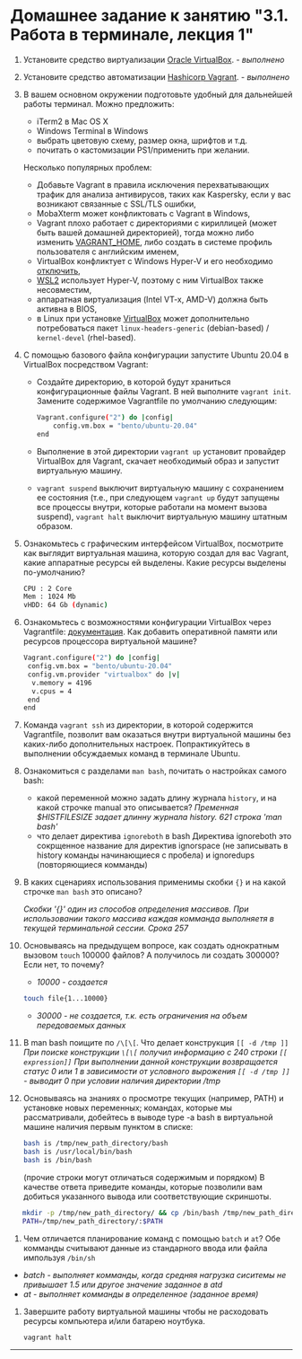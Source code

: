# Домашнее задание к занятию "3.1. Работа в терминале, лекция 1"

1. Установите средство виртуализации [Oracle VirtualBox](https://www.virtualbox.org/). - *выполнено*

1. Установите средство автоматизации [Hashicorp Vagrant](https://www.vagrantup.com/). - *выполнено*

1. В вашем основном окружении подготовьте удобный для дальнейшей работы терминал. Можно предложить:

	* iTerm2 в Mac OS X
	* Windows Terminal в Windows
	* выбрать цветовую схему, размер окна, шрифтов и т.д.
	* почитать о кастомизации PS1/применить при желании.

	Несколько популярных проблем:
	* Добавьте Vagrant в правила исключения перехватывающих трафик для анализа антивирусов, таких как Kaspersky, если у вас возникают связанные с SSL/TLS ошибки,
	* MobaXterm может конфликтовать с Vagrant в Windows,
	* Vagrant плохо работает с директориями с кириллицей (может быть вашей домашней директорией), тогда можно либо изменить [VAGRANT_HOME](https://www.vagrantup.com/docs/other/environmental-variables#vagrant_home), либо создать в системе профиль пользователя с английским именем,
	* VirtualBox конфликтует с Windows Hyper-V и его необходимо [отключить](https://www.vagrantup.com/docs/installation#windows-virtualbox-and-hyper-v),
	* [WSL2](https://docs.microsoft.com/ru-ru/windows/wsl/wsl2-faq#does-wsl-2-use-hyper-v-will-it-be-available-on-windows-10-home) использует Hyper-V, поэтому с ним VirtualBox также несовместим,
	* аппаратная виртуализация (Intel VT-x, AMD-V) должна быть активна в BIOS,
	* в Linux при установке [VirtualBox](https://www.virtualbox.org/wiki/Linux_Downloads) может дополнительно потребоваться пакет `linux-headers-generic` (debian-based) / `kernel-devel` (rhel-based).

1. С помощью базового файла конфигурации запустите Ubuntu 20.04 в VirtualBox посредством Vagrant:
   
	* Создайте директорию, в которой будут храниться конфигурационные файлы Vagrant. В ней выполните `vagrant init`. Замените содержимое Vagrantfile по умолчанию следующим:

		```bash
		Vagrant.configure("2") do |config|
			config.vm.box = "bento/ubuntu-20.04"
		end
		```

	* Выполнение в этой директории `vagrant up` установит провайдер VirtualBox для Vagrant, скачает необходимый образ и запустит виртуальную машину.

	* `vagrant suspend` выключит виртуальную машину с сохранением ее состояния (т.е., при следующем `vagrant up` будут запущены все процессы внутри, которые работали на момент вызова suspend), `vagrant halt` выключит виртуальную машину штатным образом.

1. Ознакомьтесь с графическим интерфейсом VirtualBox, посмотрите как выглядит виртуальная машина, которую создал для вас Vagrant, какие аппаратные ресурсы ей выделены. Какие ресурсы выделены по-умолчанию?
   ```bash
   CPU : 2 Core
   Mem : 1024 Mb
   vHDD: 64 Gb (dynamic)
   ```

1. Ознакомьтесь с возможностями конфигурации VirtualBox через Vagrantfile: [документация](https://www.vagrantup.com/docs/providers/virtualbox/configuration.html). Как добавить оперативной памяти или ресурсов процессора виртуальной машине?
   ```bash
   Vagrant.configure("2") do |config|
    config.vm.box = "bento/ubuntu-20.04"
    config.vm.provider "virtualbox" do |v|
     v.memory = 4196
     v.cpus = 4
    end
   end
   ```

1. Команда `vagrant ssh` из директории, в которой содержится Vagrantfile, позволит вам оказаться внутри виртуальной машины без каких-либо дополнительных настроек. Попрактикуйтесь в выполнении обсуждаемых команд в терминале Ubuntu.

1. Ознакомиться с разделами `man bash`, почитать о настройках самого bash:
    * какой переменной можно задать длину журнала `history`, и на какой строчке manual это описывается?
    *Пременная $HISTFILESIZE задает длинну журнала history. 621 строка
    'man bash'*
    * что делает директива `ignoreboth` в bash
    Директива ignoreboth это сокрщенное название для директив ignorspace (не записывать в history команды начинающиеся с пробела) и ignoredups (повторяющиеся комманды)
1. В каких сценариях использования применимы скобки `{}` и на какой строчке `man bash` это описано?

   *Скобки '{}' один из способов определения массивов. При использовании такого массива каждая комманда выполняетя в текущей терминальной сессии. Срока 257* 
1. Основываясь на предыдущем вопросе, как создать однократным вызовом `touch` 100000 файлов? А получилось ли создать 300000? Если нет, то почему?
   * *10000 - создается*
   ```bash
   touch file{1...10000}
   ```
   * *30000 - не создается, т.к. есть ограничения на объем передоваемых данных*
1. В man bash поищите по `/\[\[`. Что делает конструкция `[[ -d /tmp ]]`
   *При поиске конструкции `\[\[` получил информацию с 240 строки `[[ expression]]`
   При выполнении данной конструкции возвращается статус 0 или 1 в зависимости от условного вырожения
   `[[ -d /tmp ]]` - выводит 0 при условии наличия директории /tmp*
   
1. Основываясь на знаниях о просмотре текущих (например, PATH) и установке новых переменных; командах, которые мы рассматривали, добейтесь в выводе type -a bash в виртуальной машине наличия первым пунктом в списке:

	```bash
	bash is /tmp/new_path_directory/bash
	bash is /usr/local/bin/bash
	bash is /bin/bash
	```

	(прочие строки могут отличаться содержимым и порядком)
    В качестве ответа приведите команды, которые позволили вам добиться указанного вывода или соответствующие скриншоты.

``` bash
   mkdir -p /tmp/new_path_directory/ && cp /bin/bash /tmp/new_path_directory/
   PATH=/tmp/new_path_directory/:$PATH
   ```
1. Чем отличается планирование команд с помощью `batch` и `at`?
   Обе комманды считывают данные из стандарного ввода или файла импользуя `/bin/sh`
*   *batch - выполняет комманды, когда средняя нагрузка сиситемы не привышает 1.5 или другое значение заданное в atd* 
*   *at    - выполняет комманды в определенное (заданное время)*

1. Завершите работу виртуальной машины чтобы не расходовать ресурсы компьютера и/или батарею ноутбука. 

    `vagrant halt`


 ---

